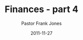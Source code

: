 ---
lunr: "true"
title: "Finances - part 4"
author: "Pastor Frank Jones"
postDate: "11-27-2011"
date: 2011-11-27
category: "sermons"
slug: "2011/11/Finances_pt4"
icon: microphone
audioLink: "Finances_pt4"
tags: [finances]
mp3: "Finances_pt4/11272011.mp3"
ogg: "Finances_pt4/11272011.ogg"
linkurl: "https://archive.org/download/Finances_pt4/Finances_pt4_files.xml"
ipath: "https://archive.org/download/Finances_pt4/11272011.mp3"
layout: sermon.html
---